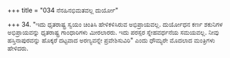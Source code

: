 +++
title = "034 ನೆನಹಿನಭಿಮತವಲ್ಲ ದುರ್ಯೋ"

+++
34. "ಇದು ಧೃತರಾಷ್ಟ್ರ ಸ್ವಯಂ ಚಿಂತಿಸಿ ಹೇಳಿಕಳಿಸಿರುವ ಅಭಿಪ್ರಾಯವಲ್ಲ. ದುರ್ಯೋಧನ ಕರ್ಣ ಶಕುನಿಗಳ ಅಭಿಪ್ರಾಯವನ್ನು ಧೃತರಾಷ್ಟ್ರ ಗಾಂಧಾರಿಗಳು ಮೀರಲಾರರು. ಇದು ಪರಸ್ಪರ ಸ್ನೇಹವರ್ಧನೆಯ ಸಮಯವಲ್ಲ. ನೀವು ಹಸ್ತಿನಾಪುರವನ್ನು ಹೊಕ್ಕರೆ ದಟ್ಟವಾದ ಅರಣ್ಯವನ್ನೇ ಪ್ರವೇಶಿಸುವಿರಿ" ಎಂದು ಧೌಮ್ಯರೇ ಮೊದಲಾದ ಮಂತ್ರಿಗಳು ಹೇಳಿದರು.